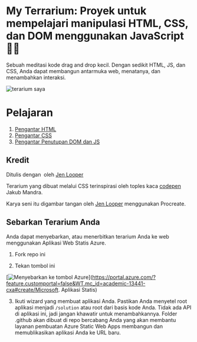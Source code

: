 # My Terrarium: Proyek untuk mempelajari manipulasi HTML, CSS, dan DOM menggunakan JavaScript 🌵🌱

Sebuah meditasi kode drag and drop kecil. Dengan sedikit HTML, JS, dan CSS, Anda dapat membangun antarmuka web, menatanya, dan menambahkan interaksi.

![terarium saya](gambar/screenshot_gray.png)

# Pelajaran

1. [Pengantar HTML](./1-intro-to-html/README.md)
2. [Pengantar CSS](./2-intro-to-css/README.md)
3. [Pengantar Penutupan DOM dan JS](./3-intro-to-DOM-and-closures/README.md)

## Kredit

Ditulis dengan ️ oleh [Jen Looper](https://www.twitter.com/jenlooper)

Terarium yang dibuat melalui CSS terinspirasi oleh toples kaca [codepen](https://codepen.io/Rotarepmi/pen/rjpNZY) Jakub Mandra.

Karya seni itu digambar tangan oleh [Jen Looper](http://jenlooper.com) menggunakan Procreate.

## Sebarkan Terarium Anda

Anda dapat menyebarkan, atau menerbitkan terarium Anda ke web menggunakan Aplikasi Web Statis Azure.

1. Fork repo ini

2. Tekan tombol ini

[![Menyebarkan ke tombol Azure](https://aka.ms/deploytoazurebutton)](https://portal.azure.com/?feature.customportal=false&WT.mc_id=academic-13441-cxa#create/Microsoft. Aplikasi Statis)

3. Ikuti wizard yang membuat aplikasi Anda. Pastikan Anda menyetel root aplikasi menjadi `/solution` atau root dari basis kode Anda. Tidak ada API di aplikasi ini, jadi jangan khawatir untuk menambahkannya. Folder .github akan dibuat di repo bercabang Anda yang akan membantu layanan pembuatan Azure Static Web Apps membangun dan memublikasikan aplikasi Anda ke URL baru.
